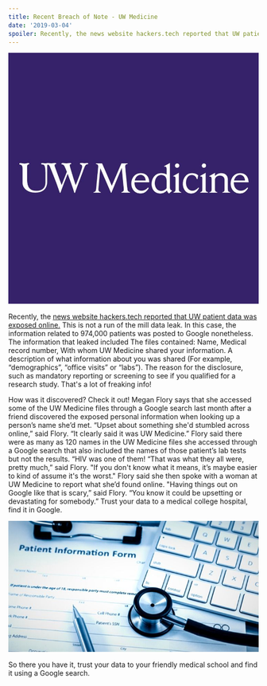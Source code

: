 ```yaml
---
title: Recent Breach of Note - UW Medicine
date: '2019-03-04'
spoiler: Recently, the news website hackers.tech reported that UW patient data was exposed online.
---
```

![UW Medicine Breach](./uwbreach.jpg)

Recently, the [news website hackers.tech reported that UW patient data was exposed online.](http://www.hackers.tech/security/incident-of-the-week-uw-medicine-patient-data-exposed-online/)  This is not a run of the mill data leak.  In this case, the information related to 974,000 patients was posted to Google nonetheless.  The information that leaked included The files contained: Name, Medical record number, With whom UW Medicine shared your information. A description of what information about you was shared (For example, “demographics”, “office visits” or “labs”). The reason for the disclosure, such as mandatory reporting or screening to see if you qualified for a research study.  That's a lot of freaking info!

How was it discovered?  Check it out! Megan Flory says that she accessed some of the UW Medicine files through a Google search last month after a friend discovered the exposed personal information when looking up a person’s name she’d met. “Upset about something she'd stumbled across online,” said Flory. “It clearly said it was UW Medicine.” Flory said there were as many as 120 names in the UW Medicine files she accessed through a Google search that also included the names of those patient’s lab tests but not the results. “HIV was one of them!  “That was what they all were, pretty much,” said Flory. "If you don't know what it means, it’s maybe easier to kind of assume it's the worst." Flory said she then spoke with a woman at UW Medicine to report what she’d found online. "Having things out on Google like that is scary,” said Flory. “You know it could be upsetting or devastating for somebody.” Trust your data to a medical college hospital, find it in Google.

![Trust your data to a medical college hospital, find it in Google.](./healthcare-data.jpg)

So there you have it, trust your data to your friendly medical school and find it using a Google search.